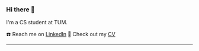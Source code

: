 ### Hi there 👋

 I'm a CS student at TUM.

☎️ Reach me on [LinkedIn](https://www.linkedin.com/in/dennis-gankin-627005177/)
:pencil: Check out my [CV](https://home.in.tum.de/~gankin/)
___


<!--iframe src="" width="480" height="270" frameBorder="0" class="giphy-embed" allowFullScreen></iframe><p><a href="https://giphy.com/gifs/creativity-4pT1O8bRCWnNm">via GIPHY</a></p>

When I'm not asleep I dream.

![](https://media.giphy.com/media/4pT1O8bRCWnNm/giphy.gif)

<!--
**DennisGankin/DennisGankin** is a ✨ _special_ ✨ repository because its `README.md` (this file) appears on your GitHub profile.

Here are some ideas to get you started:

- 🔭 I’m currently working on ...
- 🌱 I’m currently learning ...
- 👯 I’m looking to collaborate on ...
- 🤔 I’m looking for help with ...
- 💬 Ask me about ...
- 📫 How to reach me: ...
- 😄 Pronouns: ...
- ⚡ Fun fact: ...
-->

